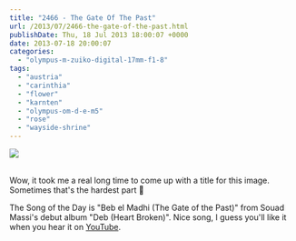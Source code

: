 ```yaml
---
title: "2466 - The Gate Of The Past"
url: /2013/07/2466-the-gate-of-the-past.html
publishDate: Thu, 18 Jul 2013 18:00:07 +0000
date: 2013-07-18 20:00:07
categories: 
  - "olympus-m-zuiko-digital-17mm-f1-8"
tags: 
  - "austria"
  - "carinthia"
  - "flower"
  - "karnten"
  - "olympus-om-d-e-m5"
  - "rose"
  - "wayside-shrine"
---
```

<div class="container">
<div class="center"><a target="_blank" href="https://d25zfm9zpd7gm5.cloudfront.net/1200x1200/2013/20130713_152446_lr.jpg"><img src="https://d25zfm9zpd7gm5.cloudfront.net/0600x0600/2013/20130713_152446_lr.jpg" /></a></div>
</div>
<br />

Wow, it took me a real long time to come up with a title for this image. Sometimes that's the hardest part 🙂

 The Song of the Day is "Beb el Madhi (The Gate of the Past)" from Souad Massi's debut album "Deb (Heart Broken)". Nice song, I guess you'll like it when you hear it on <a href="http://www.youtube.com/watch?v=KdrwyhiRaLs" target="_blank">YouTube</a>.
